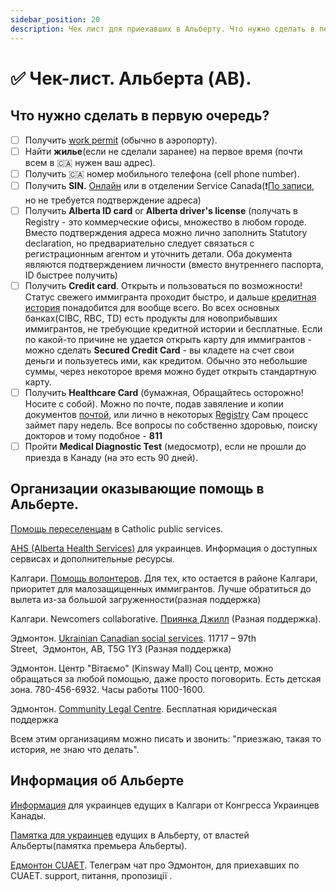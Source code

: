 ```yaml
---
sidebar_position: 20
description: Чек лист для приехавших в Альберту. Что нужно сделать в первую очередь.
---
```


# ✅ Чек-лист. Альберта (AB). 

## Что нужно сделать в первую очередь?

- [ ] Получить [work permit](https://www.canada.ca/en/immigration-refugees-citizenship/services/work-canada/permit.html) (обычно в аэропорту).
- [ ] Найти **жилье**(если не сделали заранее) на первое время (почти всем в 🇨🇦 нужен ваш адрес). 
- [ ] Получить 🇨🇦 номер мобильного телефона (cell phone number).
- [ ] Получить **SIN.** [Онлайн](https://sin-nas.canada.ca/en/Sin/) или в отделении Service Canada(❗️[По записи](https://eservices.canada.ca/en/service/), но не требуется подтверждение адреса)
- [ ] Получить **Alberta ID card** or **Alberta driver's license** (получать в Registry - это коммерческие офисы, множество в любом городе. Вместо подтверждения адреса можно лично заполнить Statutory declaration, но предвариательно следует связаться с регистрационным агентом и уточнить детали. Оба документа являются подтверждением личности (вместо внутреннего паспорта, ID быстрее получить)
- [ ] Получить **Credit card**. Открыть и пользоваться по возможности! Статус свежего иммигранта проходит быстро, и дальше [кредитная история](https://t.me/beaversandotters/238) понадобится для вообще всего. Во всех основных банках(CIBC, RBC, TD) есть продукты для новоприбывших иммигрантов, не требующие кредитной истории и бесплатные. Если по какой-то причине не удается открыть карту для иммигрантов - можно сделать **Secured Credit Card** - вы кладете на счет свои деньги и пользуетесь ими, как кредитом. Обычно это небольшие суммы, через некоторое время можно будет открыть стандартную карту.
- [ ] Получить **Healthcare Card** (бумажная, Обращайтесь осторожно! Носите с собой). Можно по почте, подав завяление и копии документов [почтой](https://www.alberta.ca/ahcip-temporary-residents.aspx), или лично в некоторых [Registry](https://www.alberta.ca/ahcip-registry-locations.aspx#jumplinks-0) Сам процесс займет пару недель. Все вопросы по собственно здоровью, поиску докторов и тому подобное - **811**
- [ ] Пройти **Medical Diagnostic Test** (медосмотр), если не прошли до приезда в Канаду (на это есть 90 дней).

## Организации оказывающие помощь в Альберте.

[Помощь переселенцам](mailto:info@ukraniansinalberta.ca) в Catholic public services.  

[AHS (Alberta Health Services)](https://www.albertahealthservices.ca/asu/Page17937.aspx) для украинцев. Информация о доступных сервисах и дополнительные ресурсы.  

Калгари. [Помощь волонтеров](https://docs.google.com/forms/d/e/1FAIpQLScReyCbNSfeApP_MobtaAxw19qq8mIxi5Zf2nR2d6zoOpZYvw/viewform). Для тех, кто остается в районе Калгари, приоритет для малозащищенных иммигрантов. Лучше обратиться до вылета из-за большой загруженности(разная поддержка) 

Калгари. Newcomers collaborative. [Приянка Джилл](mailto:priankag@immigrantservicescalgary.ca) (Разная поддержка).  

Эдмонтон. [Ukrainian Canadian social services](https://ucssedmonton.ca/uk/attention/). 11717 – 97th Street,  Эдмонтон, AB, T5G 1Y3 (Разная поддержка)

Эдмонтон. Центр "Вітаємо" (Kinsway Mall) Соц центр, можно обращаться за любой помощью, даже просто поговорить. Есть детская зона.  780-456-6932. Часы работы 1100-1600.  

Эдмонтон. [Community Legal Centre](https://www.eclc.ca/). Бесплатная юридическая поддержка

Всем этим организациям можно писать и звонить: "приезжаю, такая то история, не знаю что делать".

## Информация об Альберте

[Информация](https://www.calgaryucc.ca/ukrainians-fleeing-war-to-yyc.html) для украинцев едущих в Калгари от Конгресса Украинцев Канады.  

[Памятка для украинцев](https://open.alberta.ca/dataset/d5394885-f4e7-4ccc-a291-5ac8bdfb52a0/resource/f0d5a12a-f57e-43e6-8405-a125fee37817/download/lbr-information-guide-for-ukrainians-arriving-in-alberta-ukrainian.pdf) едущих в Альберту, от властей Альберты(памятка премьера Альберты).

[Едмонтон CUAET](https://t.me/edmontonCUAET). Телеграм чат про Эдмонтон, для приехавших по CUAET. support, питання, пропозиції .  